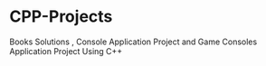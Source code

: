 # CPP-Projects
Books Solutions , Console Application Project and Game Consoles Application Project Using C++
